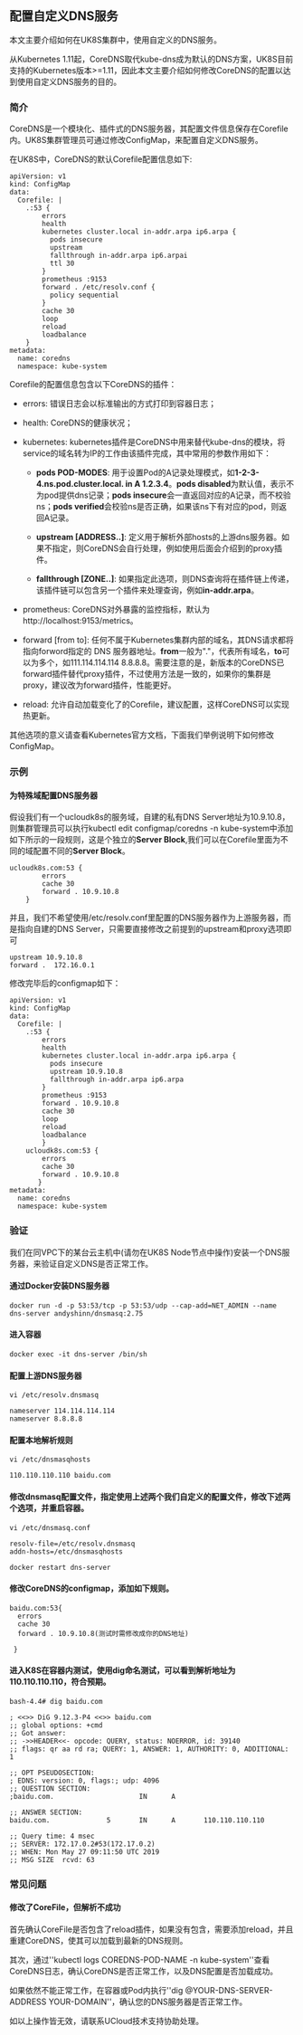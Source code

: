 ## 配置自定义DNS服务

本文主要介绍如何在UK8S集群中，使用自定义的DNS服务。

从Kubernetes
1.11起，CoreDNS取代kube-dns成为默认的DNS方案，UK8S目前支持的Kubernetes版本>=1.11，因此本文主要介绍如何修改CoreDNS的配置以达到使用自定义DNS服务的目的。

### 简介

CoreDNS是一个模块化、插件式的DNS服务器，其配置文件信息保存在Corefile内。UK8S集群管理员可通过修改ConfigMap，来配置自定义DNS服务。

在UK8S中，CoreDNS的默认Corefile配置信息如下:

```
apiVersion: v1
kind: ConfigMap
data:
  Corefile: |
    .:53 {
        errors
        health
        kubernetes cluster.local in-addr.arpa ip6.arpa {
          pods insecure
          upstream 
          fallthrough in-addr.arpa ip6.arpai
          ttl 30
        }
        prometheus :9153
        forward . /etc/resolv.conf {
          policy sequential
        }
        cache 30
        loop
        reload
        loadbalance
    }
metadata:
  name: coredns
  namespace: kube-system
```

Corefile的配置信息包含以下CoreDNS的插件：

- errors: 错误日志会以标准输出的方式打印到容器日志；

- health: CoreDNS的健康状况；

- kubernetes: kubernetes插件是CoreDNS中用来替代kube-dns的模块，将service的域名转为IP的工作由该插件完成，其中常用的参数作用如下：

  - **pods POD-MODES**: 用于设置Pod的A记录处理模式，如**1-2-3-4.ns.pod.cluster.local. in A 1.2.3.4**。**pods
    disabled**为默认值，表示不为pod提供dns记录；**pods insecure**会一直返回对应的A记录，而不校验ns；**pods
    verified**会校验ns是否正确，如果该ns下有对应的pod，则返回A记录。

  - **upstream [ADDRESS..]**: 定义用于解析外部hosts的上游dns服务器。如果不指定，则CoreDNS会自行处理，例如使用后面会介绍到的proxy插件。

  - **fallthrough [ZONE..]**: 如果指定此选项，则DNS查询将在插件链上传递，该插件链可以包含另一个插件来处理查询，例如**in-addr.arpa**。

- prometheus: CoreDNS对外暴露的监控指标，默认为http://localhost:9153/metrics。

- forward [from to]: 任何不属于Kubernetes集群内部的域名，其DNS请求都将指向forword指定的 DNS
  服务器地址。**from**一般为"."，代表所有域名，**to**可以为多个，如111.114.114.114
  8.8.8.8。需要注意的是，新版本的CoreDNS已forward插件替代proxy插件，不过使用方法是一致的，如果你的集群是proxy，建议改为forward插件，性能更好。

- reload: 允许自动加载变化了的Corefile，建议配置，这样CoreDNS可以实现热更新。

其他选项的意义请查看Kubernetes官方文档，下面我们举例说明下如何修改ConfigMap。

### 示例

#### 为特殊域配置DNS服务器

假设我们有一个ucloudk8s的服务域，自建的私有DNS Server地址为10.9.10.8，则集群管理员可以执行kubectl edit configmap/coredns -n
kube-system中添加如下所示的一段规则，这是个独立的**Server Block**,我们可以在Corefile里面为不同的域配置不同的**Server Block**。

```
ucloudk8s.com:53 {
        errors
        cache 30
        forward . 10.9.10.8
    }
```

并且，我们不希望使用/etc/resolv.conf里配置的DNS服务器作为上游服务器，而是指向自建的DNS Server，只需要直接修改之前提到的upstream和proxy选项即可

```
upstream 10.9.10.8
forward .  172.16.0.1
```

修改完毕后的configmap如下：

```
apiVersion: v1
kind: ConfigMap
data:
  Corefile: |
    .:53 {
        errors
        health
        kubernetes cluster.local in-addr.arpa ip6.arpa {
          pods insecure
          upstream 10.9.10.8
          fallthrough in-addr.arpa ip6.arpa
        }
        prometheus :9153
        forward . 10.9.10.8
        cache 30
        loop
        reload
        loadbalance
        }
    ucloudk8s.com:53 {
        errors
        cache 30
        forward . 10.9.10.8
       }
metadata:
  name: coredns
  namespace: kube-system
```

### 验证

我们在同VPC下的某台云主机中(请勿在UK8S Node节点中操作)安装一个DNS服务器，来验证自定义DNS是否正常工作。

#### 通过Docker安装DNS服务器

```
docker run -d -p 53:53/tcp -p 53:53/udp --cap-add=NET_ADMIN --name dns-server andyshinn/dnsmasq:2.75
```

#### 进入容器

```
docker exec -it dns-server /bin/sh
```

#### 配置上游DNS服务器

```
vi /etc/resolv.dnsmasq

nameserver 114.114.114.114
nameserver 8.8.8.8
```

#### 配置本地解析规则

```
vi /etc/dnsmasqhosts

110.110.110.110 baidu.com
```

#### 修改dnsmasq配置文件，指定使用上述两个我们自定义的配置文件，修改下述两个选项，并重启容器。

```
vi /etc/dnsmasq.conf

resolv-file=/etc/resolv.dnsmasq
addn-hosts=/etc/dnsmasqhosts

docker restart dns-server
```

#### 修改CoreDNS的configmap，添加如下规则。

```
baidu.com:53{
  errors
  cache 30
  forward . 10.9.10.8(测试时需修改成你的DNS地址)      

 }
```

#### 进入K8S在容器内测试，使用dig命名测试，可以看到解析地址为110.110.110.110，符合预期。

```
bash-4.4# dig baidu.com

; <<>> DiG 9.12.3-P4 <<>> baidu.com
;; global options: +cmd
;; Got answer:
;; ->>HEADER<<- opcode: QUERY, status: NOERROR, id: 39140
;; flags: qr aa rd ra; QUERY: 1, ANSWER: 1, AUTHORITY: 0, ADDITIONAL: 1

;; OPT PSEUDOSECTION:
; EDNS: version: 0, flags:; udp: 4096
;; QUESTION SECTION:
;baidu.com.                     IN      A

;; ANSWER SECTION:
baidu.com.              5       IN      A       110.110.110.110

;; Query time: 4 msec
;; SERVER: 172.17.0.2#53(172.17.0.2)
;; WHEN: Mon May 27 09:11:50 UTC 2019
;; MSG SIZE  rcvd: 63
```

### 常见问题

#### 修改了CoreFile，但解析不成功

首先确认CoreFile是否包含了reload插件，如果没有包含，需要添加reload，并且重建CoreDNS，使其可以加载到最新的DNS规则。

其次，通过''kubectl logs COREDNS-POD-NAME -n kube-system''查看CoreDNS日志，确认CoreDNS是否正常工作，以及DNS配置是否加载成功。

如果依然不能正常工作，在容器或Pod内执行''dig @YOUR-DNS-SERVER-ADDRESS YOUR-DOMAIN''，确认您的DNS服务器是否正常工作。

如以上操作皆无效，请联系UCloud技术支持协助处理。
